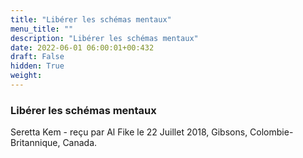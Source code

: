 ```yaml
---
title: "Libérer les schémas mentaux"
menu_title: ""
description: "Libérer les schémas mentaux"
date: 2022-06-01 06:00:01+00:432
draft: False
hidden: True
weight:
---
```

### Libérer les schémas mentaux

Seretta Kem - reçu par Al Fike le 22 Juillet 2018, Gibsons, Colombie-Britannique, Canada.



